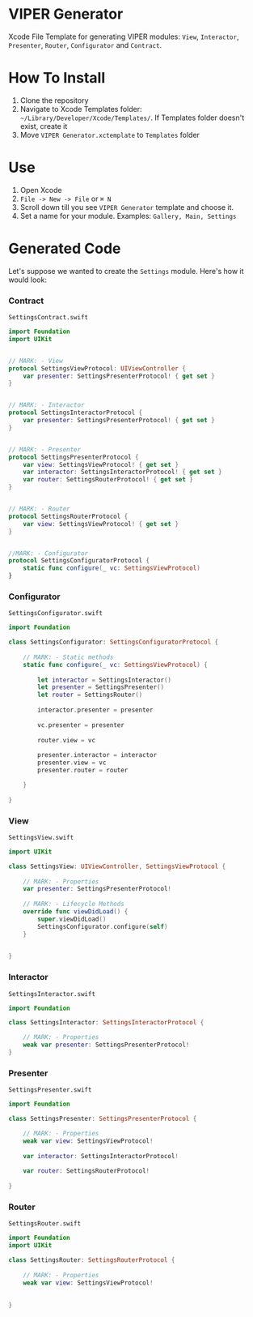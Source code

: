 # VIPER Generator
Xcode File Template for generating VIPER modules: ```View```, ```Interactor```, ```Presenter```, ```Router```, ```Configurator``` and ```Contract```.

# How To Install
1. Clone the repository
2. Navigate to Xcode Templates folder: ```~/Library/Developer/Xcode/Templates/```. If Templates folder doesn't exist, create it
3. Move ```VIPER Generator.xctemplate``` to ```Templates``` folder

# Use
1. Open Xcode
2. ```File -> New -> File``` or ```⌘ N```
3. Scroll down till you see ```VIPER Generator``` template and choose it.
4. Set a name for your module. Examples: ```Gallery, Main, Settings```

# Generated Code

Let's suppose we wanted to create the ```Settings``` module. Here's how it would look:

### Contract
```SettingsContract.swift```
```swift
import Foundation
import UIKit


// MARK: - View
protocol SettingsViewProtocol: UIViewController {
    var presenter: SettingsPresenterProtocol! { get set }
}


// MARK: - Interactor
protocol SettingsInteractorProtocol {
    var presenter: SettingsPresenterProtocol! { get set }
}


// MARK: - Presenter
protocol SettingsPresenterProtocol {
    var view: SettingsViewProtocol! { get set }
    var interactor: SettingsInteractorProtocol! { get set }
    var router: SettingsRouterProtocol! { get set }
}


// MARK: - Router
protocol SettingsRouterProtocol {
    var view: SettingsViewProtocol! { get set }
}


//MARK: - Configurator
protocol SettingsConfiguratorProtocol {
    static func configure(_ vc: SettingsViewProtocol)
}
```

### Configurator
```SettingsConfigurator.swift```
```swift
import Foundation

class SettingsConfigurator: SettingsConfiguratorProtocol {
    
    // MARK: - Static methods
    static func configure(_ vc: SettingsViewProtocol) {
        
        let interactor = SettingsInteractor()
        let presenter = SettingsPresenter()
        let router = SettingsRouter()
        
        interactor.presenter = presenter
        
        vc.presenter = presenter
        
        router.view = vc
        
        presenter.interactor = interactor
        presenter.view = vc
        presenter.router = router

    }
    
}
```

### View
```SettingsView.swift```
```swift
import UIKit

class SettingsView: UIViewController, SettingsViewProtocol {
    
    // MARK: - Properties
    var presenter: SettingsPresenterProtocol!
    
    // MARK: - Lifecycle Methods
    override func viewDidLoad() {
        super.viewDidLoad()
        SettingsConfigurator.configure(self)
    }

    
}
```

### Interactor
```SettingsInteractor.swift```
```swift
import Foundation

class SettingsInteractor: SettingsInteractorProtocol {

    // MARK: - Properties
    weak var presenter: SettingsPresenterProtocol!
}
```

### Presenter
```SettingsPresenter.swift```

```swift
import Foundation

class SettingsPresenter: SettingsPresenterProtocol {

    // MARK: - Properties
    weak var view: SettingsViewProtocol!
    
    var interactor: SettingsInteractorProtocol!
    
    var router: SettingsRouterProtocol!
    
}
```

### Router
```SettingsRouter.swift```
```swift
import Foundation
import UIKit

class SettingsRouter: SettingsRouterProtocol {
    
    // MARK: - Properties
    weak var view: SettingsViewProtocol!
    
    
}
```
